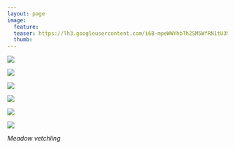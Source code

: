 ```yaml
---
layout: page
image:
  feature:
  teaser: https://lh3.googleusercontent.com/i6B-mpeWWYhbTh2SM5WfRN1tU3MzO8ihMCPrYWBptk8=w245
  thumb:
---
```


[![](https://lh3.googleusercontent.com/WPvwmcPMW5ZhmlJCaYMBEeRr5MjmGJGhNmEWBYL6EFY=w800)](https://lh3.googleusercontent.com/WPvwmcPMW5ZhmlJCaYMBEeRr5MjmGJGhNmEWBYL6EFY=s0)

[![](https://lh3.googleusercontent.com/h4FlK_bq_pytUmVkBCvRnuOUyCg51QuR4J6vO9YRSW8=w800)](https://lh3.googleusercontent.com/h4FlK_bq_pytUmVkBCvRnuOUyCg51QuR4J6vO9YRSW8=s0)

[![](https://lh3.googleusercontent.com/qQBmOHT9xIQKqx2JMXXOntu9rtW6dYEeOoUJrOZY0mU=w800)](https://lh3.googleusercontent.com/qQBmOHT9xIQKqx2JMXXOntu9rtW6dYEeOoUJrOZY0mU=s0)

[![](https://lh3.googleusercontent.com/WFVaWVcl1QeX9mKqhDzAxSw4lvMQmH4a49JVux3DPGI=w800)](https://lh3.googleusercontent.com/WFVaWVcl1QeX9mKqhDzAxSw4lvMQmH4a49JVux3DPGI=s0)

[![](https://lh3.googleusercontent.com/VTZIq_iOin6ajxh1mzFbAk0X2EQQFnOD4osNxHPtRic=w800)](https://lh3.googleusercontent.com/VTZIq_iOin6ajxh1mzFbAk0X2EQQFnOD4osNxHPtRic=s0)

[![](https://lh3.googleusercontent.com/PuiqiS6PTiuSjgi4yTL0X4hJiXc1KXO1aaUfvOqyo48=w800)](https://lh3.googleusercontent.com/PuiqiS6PTiuSjgi4yTL0X4hJiXc1KXO1aaUfvOqyo48=s0)

*Meadow vetchling*
